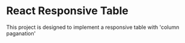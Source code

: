 # React Responsive Table

This project is designed to implement a responsive table with 'column paganation'

